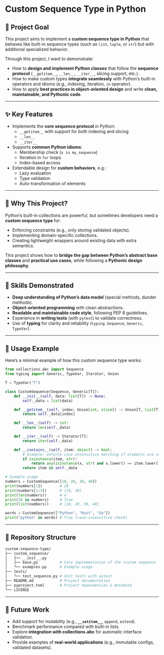 # Custom Sequence Type in Python

## 🎯 Project Goal
This project aims to implement a **custom sequence type in Python** that behaves like built-in sequence types (such as `list`, `tuple`, or `str`) but with additional specialized behavior.  

Through this project, I want to demonstrate:
- How to **design and implement Python classes** that follow the **sequence protocol** (`__getitem__`, `__len__`, `__iter__`, slicing support, etc.).
- How to make custom types **integrate seamlessly** with Python’s built-in operators and idioms (e.g., indexing, iteration, `in` operator).
- How to apply **best practices in object-oriented design** and write **clean, maintainable, and Pythonic code**.

---

## ✨ Key Features
- Implements the **core sequence protocol** in Python:
  - `__getitem__` with support for both indexing and slicing
  - `__len__`
  - `__iter__`
- Supports **common Python idioms**:
  - Membership check (`x in my_sequence`)
  - Iteration in `for` loops
  - Index-based access
- Extendable design for **custom behaviors**, e.g.:
  - Lazy evaluation
  - Type validation
  - Auto-transformation of elements

---

## 🧩 Why This Project?
Python’s built-in collections are powerful, but sometimes developers need a **custom sequence type** for:
- Enforcing constraints (e.g., only storing validated objects).
- Implementing domain-specific collections.
- Creating lightweight wrappers around existing data with extra semantics.

This project shows how to **bridge the gap between Python’s abstract base classes** and **practical use cases**, while following a **Pythonic design philosophy**.

---

## 🚀 Skills Demonstrated
- **Deep understanding of Python’s data model** (special methods, dunder methods).
- **Object-oriented programming** with clean abstractions.
- **Readable and maintainable code style**, following PEP 8 guidelines.
- Experience in **writing tests** (with `pytest`) to validate correctness.
- Use of **typing** for clarity and reliability (`typing.Sequence`, `Generic`, `TypeVar`).

---

## 📖 Usage Example

Here’s a minimal example of how this custom sequence type works:

```python
from collections.abc import Sequence
from typing import Generic, TypeVar, Iterator, Union

T = TypeVar("T")

class CustomSequence(Sequence, Generic[T]):
    def __init__(self, data: list[T]) -> None:
        self._data = list(data)

    def __getitem__(self, index: Union[int, slice]) -> Union[T, list[T]]:
        return self._data[index]

    def __len__(self) -> int:
        return len(self._data)

    def __iter__(self) -> Iterator[T]:
        return iter(self._data)

    def __contains__(self, item: object) -> bool:
        # Example: enforce case-insensitive matching if elements are strings
        if isinstance(item, str):
            return any(isinstance(x, str) and x.lower() == item.lower() for x in self._data)
        return item in self._data

# Example usage
numbers = CustomSequence([10, 20, 30, 40])
print(numbers[1])        # 20
print(numbers[1:3])      # [20, 30]
print(len(numbers))      # 4
print(30 in numbers)     # True
print(list(numbers))     # [10, 20, 30, 40]

words = CustomSequence(["Python", "Rust", "Go"])
print("python" in words) # True (case-insensitive check)
```

---

## 📂 Repository Structure

```bash
custom-sequence-type/
├── custom_sequence/
│   ├── __init__.py
│   ├── base.py          # Core implementation of the custom sequence
│   └── examples.py      # Example usage
├── tests/
│   └── test_sequence.py # Unit tests with pytest
├── README.md            # Project documentation
├── pyproject.toml       # Project dependencies & metadata
└── LICENSE
```

---

## 🔮 Future Work
- Add support for mutability (e.g., **`__setitem__`**, `append`, `extend`).
- Benchmark performance compared with built-in lists.
- Explore **integration with collections.abc** for automatic interface validation.
- Provide examples of **real-world applications** (e.g., immutable configs, validated datasets).
